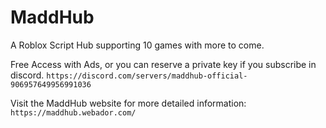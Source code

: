 # MaddHub

A Roblox Script Hub supporting 10 games with more to come.

Free Access with Ads, or you can reserve a private key if you subscribe in discord.
`https://discord.com/servers/maddhub-official-906957649956991036`


Visit the MaddHub website for more detailed information:
`https://maddhub.webador.com/`


